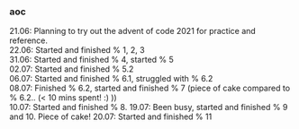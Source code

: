 ### aoc

21.06: Planning to try out the advent of code 2021 for practice and reference.  
22.06: Started and finished % 1, 2, 3  
31.06: Started and finished % 4, started % 5  
02.07: Started and finished % 5.2  
06.07: Started and finished % 6.1, struggled with % 6.2  
08.07: Finished % 6.2, started and finished % 7 (piece of cake compared to % 6.2.. (< 10 mins spent! :) ))  
10.07: Started and finished % 8.
19.07: Been busy, started and finished % 9 and 10. Piece of cake!
20.07: Started and finished % 11